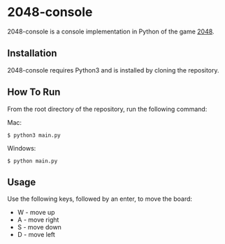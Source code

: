 # 2048-console
2048-console is a console implementation in Python of the game [2048](https://en.wikipedia.org/wiki/2048_%28video_game%29).
## Installation
2048-console requires Python3 and is installed by cloning the repository.

## How To Run
From the root directory of the repository, run the following command:

Mac:
```
$ python3 main.py
```
Windows:
```
$ python main.py
```

## Usage
Use the following keys, followed by an enter, to move the board:

* W - move up
* A - move right
* S - move down
* D - move left
